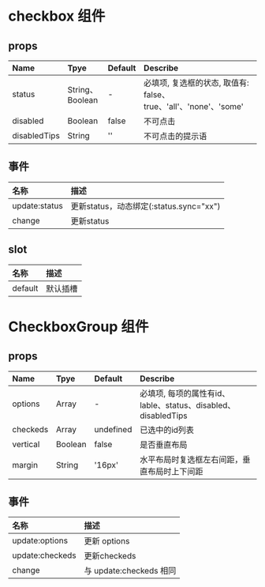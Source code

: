 # checkbox 组件

## props

| Name         | Tpye           | Default  | Describe                                         |
|:-------------|:---------------|:---------|:-------------------------------------------------|
| status       | String、Boolean | -        | 必填项, 复选框的状态, 取值有: false、true、'all'、'none'、'some' |
| disabled     | Boolean        | false    | 不可点击                                             |
| disabledTips | String         | ''       | 不可点击的提示语                                         |

## 事件

| 名称             | 描述                               |
|:---------------|:---------------------------------|
| update:status  | 更新status，动态绑定(:status.sync="xx") |
| change         | 更新status                         |

## slot

| 名称      | 描述    |
|:--------|:------|
| default | 默认插槽  |

# CheckboxGroup 组件

## props

| Name      | Tpye     | Default   | Describe                                         |
|:----------|:---------|:----------|:-------------------------------------------------|
| options   | Array    | -         | 必填项, 每项的属性有id、lable、status、disabled、disabledTips |
| checkeds  | Array    | undefined | 已选中的id列表                                         |
| vertical  | Boolean  | false     | 是否垂直布局                                           |
| margin    | String   | '16px'    | 水平布局时复选框左右间距，垂直布局时上下间距                           |

## 事件

| 名称              | 描述                   |
|:----------------|:---------------------|
| update:options  | 更新 options           |
| update:checkeds | 更新checkeds           |
| change          | 与 update:checkeds 相同 |
